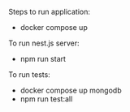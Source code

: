 Steps to run application:

* docker compose up

To run nest.js server:
* npm run start 

To run tests: 
* docker compose up mongodb  
* npm run test:all